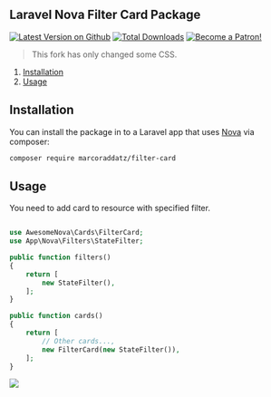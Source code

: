 ## Laravel Nova Filter Card Package
[![Latest Version on Github](https://img.shields.io/packagist/v/awesome-nova/filter-card.svg?style=flat)](https://packagist.org/packages/awesome-nova/filter-card)
[![Total Downloads](https://img.shields.io/packagist/dt/awesome-nova/filter-card.svg?style=flat)](https://packagist.org/packages/awesome-nova/filter-card)
[![Become a Patron!](https://img.shields.io/badge/become-a_patron!-red.svg?logo=patreon&style=flat)](https://www.patreon.com/bePatron?u=16285116)

> This fork has only changed some CSS.

1. [Installation](#user-content-installation)
2. [Usage](#user-content-usage)

## Installation

You can install the package in to a Laravel app that uses [Nova](https://nova.laravel.com) via composer:

```bash
composer require marcoraddatz/filter-card
```

## Usage

You need to add card to resource with specified filter.

```php

use AwesomeNova\Cards\FilterCard;
use App\Nova\Filters\StateFilter;

public function filters()
{
    return [
        new StateFilter(),
    ];
}

public function cards()
{
    return [
        // Other cards...,
        new FilterCard(new StateFilter()),
    ];
}
```
![](https://user-images.githubusercontent.com/370042/51752652-a8d74280-20c0-11e9-9123-090d2cd13c74.png)
